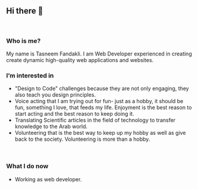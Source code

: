 Hi there 👋
 ---
 <br>
 
 ###  Who is me?
 My name is Tasneem Fandakli. I am Web Developer experienced in creating create dynamic high-quality web applications and websites.
 <br> 
 ### I’m interested in
 - "Design to Code" challenges because they are not only engaging, they also teach you design principles.
 - Voice acting that I am trying out for fun- just as a hobby, it should be fun, something I love, that feeds my life. Enjoyment is the best reason to start acting and the best reason to keep doing it. 
 - Translating Scientific articles in the field of technology to transfer knowledge to the Arab world.
 - Volunteering that is the best way to keep up my hobby as well as give back to the society. Volunteering is more than a hobby.

 <br>
 
 ### What I do now
 - Working as web developer.
 
<!---
TasneemFand/TasneemFand is a ✨ special ✨ repository because its `README.md` (this file) appears on your GitHub profile.
You can click the Preview link to take a look at your changes.
--->
